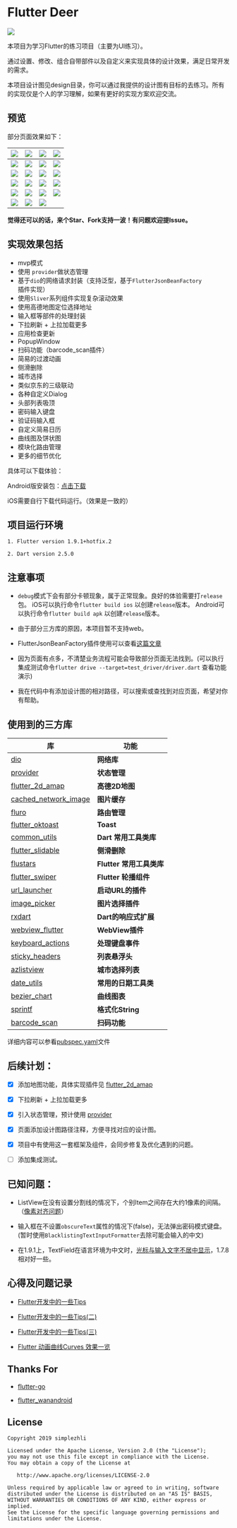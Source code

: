 # Flutter Deer

<img src="preview/logo.jpg"/>

本项目为学习Flutter的练习项目（主要为UI练习）。

通过设置、修改、组合自带部件以及自定义来实现具体的设计效果，满足日常开发的需求。

本项目设计图见design目录，你可以通过我提供的设计图有目标的去练习。所有的实现仅是个人的学习理解，如果有更好的实现方案欢迎交流。

## 预览

部分页面效果如下：

| ![](./preview/Screenshot_1.png)    |  ![](./preview/Screenshot_2.png)    | ![](./preview/Screenshot_3.png)   |  ![](./preview/Screenshot_4.png)   |
| :--------------------------------: | :---------------------------------: | :-------------------------------: | :-------------------------------:  |
| ![](./preview/Screenshot_5.png)    |  ![](./preview/Screenshot_6.png)    | ![](./preview/Screenshot_7.png)   |  ![](./preview/Screenshot_8.png)   |
| ![](./preview/Screenshot_9.png)    |  ![](./preview/Screenshot_10.png)   | ![](./preview/Screenshot_11.png)  |  ![](./preview/Screenshot_12.png)  |
| ![](./preview/Screenshot_13.png)   |  ![](./preview/Screenshot_14.png)   | ![](./preview/Screenshot_15.png)  |  ![](./preview/Screenshot_17.png)  |
| ![](./preview/Screenshot_18.png)   |  ![](./preview/Screenshot_19.png)   | ![](./preview/Screenshot_20.png)  |  ![](./preview/Screenshot_21.png)  |
| ![](./preview/Screenshot_22.jpg)   |  ![](./preview/Screenshot_23.jpg)   | ![](./preview/Screenshot_24.jpg)  |  |

**觉得还可以的话，来个Star、Fork支持一波！有问题欢迎提Issue。**

## 实现效果包括

* mvp模式
* 使用 `provider`做状态管理
* 基于`dio`的网络请求封装（支持泛型，基于`FlutterJsonBeanFactory`插件实现）
* 使用`Sliver`系列组件实现复杂滚动效果
* 使用高德地图定位选择地址
* 输入框等部件的处理封装
* 下拉刷新 + 上拉加载更多
* 应用检查更新
* PopupWindow
* 扫码功能（barcode_scan插件）
* 简易的过渡动画
* 侧滑删除
* 城市选择
* 类似京东的三级联动
* 各种自定义Dialog
* 头部列表吸顶
* 密码输入键盘
* 验证码输入框
* 自定义简易日历
* 曲线图及饼状图
* 模块化路由管理
* 更多的细节优化

具体可以下载体验：

Android版安装包：[点击下载](https://www.pgyer.com/gYXj)

iOS需要自行下载代码运行。（效果是一致的）

## 项目运行环境

    1. Flutter version 1.9.1+hotfix.2
     
    2. Dart version 2.5.0

## 注意事项

- `debug`模式下会有部分卡顿现象，属于正常现象。良好的体验需要打`release` 包。
    iOS可以执行命令`flutter build ios` 以创建`release`版本。
    Android可以执行命令`flutter build apk` 以创建`release`版本。

- 由于部分三方库的原因，本项目暂不支持web。
        
- FlutterJsonBeanFactory插件使用可以查看[这篇文章](https://www.jianshu.com/p/e909f3f936d6)

- 因为页面有点多，不清楚业务流程可能会导致部分页面无法找到。(可以执行集成测试命令`flutter drive --target=test_driver/driver.dart` 查看功能演示)

- 我在代码中有添加设计图的相对路径，可以搜索或查找到对应页面，希望对你有帮助。
    
## 使用到的三方库

| 库                         | 功能             |
| -------------------------- | --------------- |
| [dio](https://github.com/flutterchina/dio)                            | **网络库** |
| [provider](https://github.com/rrousselGit/provider)                   | **状态管理** |
| [flutter_2d_amap](https://github.com/simplezhli/flutter_2d_amap)      | **高德2D地图**       |
| [cached_network_image](https://github.com/renefloor/flutter_cached_network_image)        | **图片缓存**       |
| [fluro](https://github.com/theyakka/fluro)                            | **路由管理**       |
| [flutter_oktoast](https://github.com/OpenFlutter/flutter_oktoast)     | **Toast**       |
| [common_utils](https://github.com/Sky24n/common_utils)                | **Dart 常用工具类库**     |
| [flutter_slidable](https://github.com/letsar/flutter_slidable)        | **侧滑删除**      |
| [flustars](https://github.com/Sky24n/flustars)                        | **Flutter 常用工具类库**       |
| [flutter_swiper](https://github.com/best-flutter/flutter_swiper)      | **Flutter 轮播组件**       |
| [url_launcher](https://github.com/flutter/plugins/tree/master/packages/url_launcher)   | **启动URL的插件**       |
| [image_picker](https://github.com/flutter/plugins/tree/master/packages/image_picker)   | **图片选择插件** |
| [rxdart](https://github.com/ReactiveX/rxdart)                         | **Dart的响应式扩展** |
| [webview_flutter](https://github.com/flutter/plugins/tree/master/packages/webview_flutter)    | **WebView插件**       |
| [keyboard_actions](https://github.com/diegoveloper/flutter_keyboard_actions)                  | **处理键盘事件**       |
| [sticky_headers](https://github.com/fluttercommunity/flutter_sticky_headers)   | **列表悬浮头**       |
| [azlistview](https://github.com/flutterchina/azlistview)              | **城市选择列表** |
| [date_utils](https://github.com/apptreesoftware/date_utils)           | **常用的日期工具类** |
| [bezier_chart](https://github.com/aeyrium/bezier-chart)               | **曲线图表** |
| [sprintf](https://github.com/Naddiseo/dart-sprintf)                   | **格式化String** |
| [barcode_scan](https://github.com/apptreesoftware/flutter_barcode_reader)     | **扫码功能** |

详细内容可以参看[pubspec.yaml](https://github.com/simplezhli/flutter_deer/blob/master/pubspec.yaml)文件    

## 后续计划：

* [x] 添加地图功能，具体实现插件见 [flutter_2d_amap](https://github.com/simplezhli/flutter_2d_amap)

* [x] 下拉刷新 + 上拉加载更多

* [x] 引入状态管理，预计使用 [provider](https://github.com/rrousselGit/provider)

* [x] 页面添加设计图路径注释，方便寻找对应的设计图。

* [x] 项目中有使用这一套框架及组件，会同步修复及优化遇到的问题。

* [ ] 添加集成测试。

## 已知问题：

- ListView在没有设置分割线的情况下，个别Item之间存在大约1像素的间隔。（[像素对齐问题](https://github.com/flutter/flutter/issues/14288)）

- 输入框在不设置`obscureText`属性的情况下(false)，无法弹出密码模式键盘。(暂时使用`BlacklistingTextInputFormatter`去除可能会输入的中文)

- 在1.9.1上，TextField在语言环境为中文时，[光标与输入文字不居中显示](https://github.com/flutter/flutter/issues/40219)，1.7.8相对好一些。

## 心得及问题记录

- [Flutter开发中的一些Tips](https://weilu.blog.csdn.net/article/details/90546727)

- [Flutter开发中的一些Tips(二)](https://weilu.blog.csdn.net/article/details/94849020)

- [Flutter开发中的一些Tips(三)](https://weilu.blog.csdn.net/article/details/100108123)

- [Flutter 动画曲线Curves 效果一览](https://weilu.blog.csdn.net/article/details/95632571)

## Thanks For

- [flutter-go](https://github.com/alibaba/flutter-go)

- [flutter_wanandroid](https://github.com/Sky24n/flutter_wanandroid)

## License

	Copyright 2019 simplezhli

    Licensed under the Apache License, Version 2.0 (the "License");
    you may not use this file except in compliance with the License.
    You may obtain a copy of the License at

       http://www.apache.org/licenses/LICENSE-2.0

    Unless required by applicable law or agreed to in writing, software
    distributed under the License is distributed on an "AS IS" BASIS,
    WITHOUT WARRANTIES OR CONDITIONS OF ANY KIND, either express or implied.
    See the License for the specific language governing permissions and
    limitations under the License.
